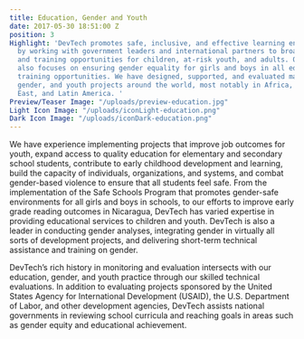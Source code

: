 ```yaml
---
title: Education, Gender and Youth
date: 2017-05-30 18:51:00 Z
position: 3
Highlight: 'DevTech promotes safe, inclusive, and effective learning environments
  by working with government leaders and international partners to broaden education
  and training opportunities for children, at-risk youth, and adults. Our practice
  also focuses on ensuring gender equality for girls and boys in all education and
  training opportunities. We have designed, supported, and evaluated major education,
  gender, and youth projects around the world, most notably in Africa, the Middle
  East, and Latin America. '
Preview/Teaser Image: "/uploads/preview-education.jpg"
Light Icon Image: "/uploads/iconLight-education.png"
Dark Icon Image: "/uploads/iconDark-education.png"
---
```


We have experience implementing projects that improve job outcomes for youth, expand access to quality education for elementary and secondary school students, contribute to early childhood development and learning, build the capacity of individuals, organizations, and systems, and combat gender-based violence to ensure that all students feel safe. From the implementation of the Safe Schools Program that promotes gender-safe environments for all girls and boys in schools, to our efforts to improve early grade reading outcomes in Nicaragua, DevTech has varied expertise in providing educational services to children and youth. DevTech is also a leader in conducting gender analyses, integrating gender in virtually all sorts of development projects, and delivering short-term technical assistance and training on gender. 

DevTech’s rich history in monitoring and evaluation intersects with our education, gender, and youth practice through our skilled technical evaluations. In addition to evaluating projects sponsored by the United States Agency for International Development (USAID), the U.S. Department of Labor, and other development agencies, DevTech assists national governments in reviewing school curricula and reaching goals in areas such as gender equity and educational achievement.  